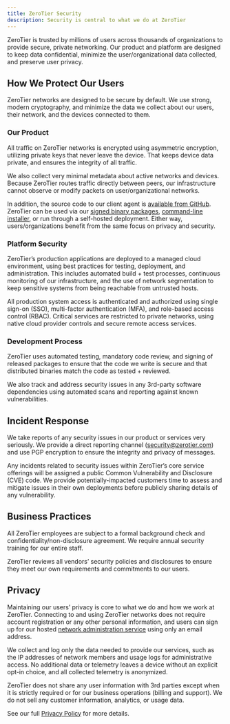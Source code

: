 ```yaml
---
title: ZeroTier Security
description: Security is central to what we do at ZeroTier
---
```


ZeroTier is trusted by millions of users across thousands of organizations to provide secure, private networking. Our product and platform are designed to keep data confidential, minimize the user/organizational data collected, and preserve user privacy.

## How We Protect Our Users

ZeroTier networks are designed to be secure by default. We use strong, modern cryptography, and minimize the data we collect about our users, their network, and the devices connected to them.

### Our Product

All traffic on ZeroTier networks is encrypted using asymmetric encryption, utilizing private keys that never leave the device. That keeps device data private, and ensures the integrity of all traffic.

We also collect very minimal metadata about active networks and devices. Because ZeroTier routes traffic directly between peers, our infrastructure cannot observe or modify packets on user/organizational networks.

In addition, the source code to our client agent is [available from GitHub](https://github.com/zerotier/ZeroTierOne). ZeroTier can be used via our [signed binary packages](https://www.zerotier.com/download/), [command-line installer](https://install.zerotier.com), or run through a self-hosted deployment. Either way, users/organizations benefit from the same focus on privacy and security.

### Platform Security

ZeroTier’s production applications are deployed to a managed cloud environment, using best practices for testing, deployment, and administration. This includes automated build + test processes, continuous monitoring of our infrastructure, and the use of network segmentation to keep sensitive systems from being reachable from untrusted hosts.

All production system access is authenticated and authorized using single sign-on (SSO), multi-factor authentication (MFA), and role-based access control (RBAC). Critical services are restricted to private networks, using native cloud provider controls and secure remote access services.

### Development Process

ZeroTier uses automated testing, mandatory code review, and signing of released packages to ensure that the code we write is secure and that distributed binaries match the code as tested + reviewed.

We also track and address security issues in any 3rd-party software dependencies using automated scans and reporting against known vulnerabilities.

## Incident Response

We take reports of any security issues in our product or services very seriously. We provide a direct reporting channel ([security@zerotier.com](mailto:security@zerotier.com)) and use PGP encryption to ensure the integrity and privacy of messages.

Any incidents related to security issues within ZeroTier’s core service offerings will be assigned a public Common Vulnerability and Disclosure (CVE) code. We provide potentially-impacted customers time to assess and mitigate issues in their own deployments before publicly sharing details of any vulnerability.

## Business Practices

All ZeroTier employees are subject to a formal background check and confidentiality/non-disclosure agreement. We require annual security training for our entire staff.

ZeroTier reviews all vendors’ security policies and disclosures to ensure they meet our own requirements and commitments to our users.

## Privacy

Maintaining our users’ privacy is core to what we do and how we work at ZeroTier. Connecting to and using ZeroTier networks does not require account registration or any other personal information, and users can sign up for our hosted [network administration service](https://my.zerotier.com) using only an email address.

We collect and log only the data needed to provide our services, such as the IP addresses of network members and usage logs for administrative access. No additional data or telemetry leaves a device without an explicit opt-in choice, and all collected telemetry is anonymized.

ZeroTier does not share any user information with 3rd parties except when it is strictly required or for our business operations (billing and support). We do not sell any customer information, analytics, or usage data.

See our full [Privacy Policy](https://www.zerotier.com/privacy-policy) for more details.
